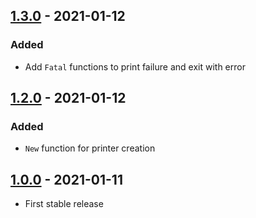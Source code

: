 ## [1.3.0](https://github.com/anton-yurchenko/go-cli-printer/releases/tag/v1.3.0) - 2021-01-12
### Added
- Add `Fatal` functions to print failure and exit with error

## [1.2.0](https://github.com/anton-yurchenko/go-cli-printer/releases/tag/v1.2.0) - 2021-01-12
### Added
- `New` function for printer creation

## [1.0.0](https://github.com/anton-yurchenko/go-cli-printer/releases/tag/v1.0.0) - 2021-01-11
- First stable release